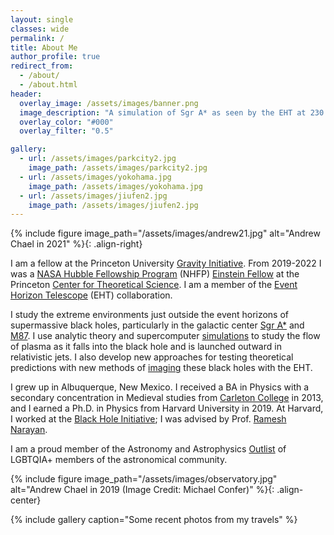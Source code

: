 ```yaml
---
layout: single
classes: wide
permalink: /
title: About Me
author_profile: true
redirect_from: 
  - /about/
  - /about.html
header:
  overlay_image: /assets/images/banner.png
  image_description: "A simulation of Sgr A* as seen by the EHT at 230 GHz" 
  overlay_color: "#000"
  overlay_filter: "0.5"

gallery:
  - url: /assets/images/parkcity2.jpg
    image_path: /assets/images/parkcity2.jpg
  - url: /assets/images/yokohama.jpg
    image_path: /assets/images/yokohama.jpg
  - url: /assets/images/jiufen2.jpg
    image_path: /assets/images/jiufen2.jpg
---
```


{% include figure image_path="/assets/images/andrew21.jpg" alt="Andrew Chael in 2021" %}{: .align-right}

I am a fellow at the Princeton University [Gravity Initiative](https://gravity.princeton.edu/). From 2019-2022 I was a [NASA Hubble Fellowship Program](http://www.stsci.edu/stsci-research/fellowships/nasa-hubble-fellowship-program) (NHFP) [Einstein Fellow](https://www.stsci.edu/stsci-research/fellowships/nasa-hubble-fellowship-program/2019-nhfp-fellows) at the Princeton [Center for Theoretical Science](http://pcts.princeton.edu/). I am a member of the [Event Horizon Telescope](http://eventhorizontelescope.org/) (EHT) collaboration.

I study the extreme environments just outside the event horizons of supermassive black holes, particularly in the galactic center <a href="https://en.wikipedia.org/wiki/Sagittarius_A*">Sgr A*</a> and [M87](https://en.wikipedia.org/wiki/Messier_87). I use analytic theory and supercomputer [simulations](/_pages/simulating) to study the flow of plasma as it falls into the black hole and is launched outward in relativistic jets. I also develop new approaches for testing theoretical predictions with new methods of [imaging](/_pages/imaging) these black holes with the EHT.  

<!--
I was a graduate student in  theoretical and computational astrophysics with the [Event Horizon Telescope](http://eventhorizontelescope.org/) and a candidate for a Ph.D. in the Physics department at Harvard University. I work at the [Black Hole Initiative](https://bhi.fas.harvard.edu/).

My research uses new cutting-edge approaches for [simulating](/_pages/simulating) and [imaging](/_pages/imaging) the EHT's black hole targets <a href="https://en.wikipedia.org/wiki/Sagittarius_A*">Sgr A*</a> and [M87](https://en.wikipedia.org/wiki/Messier_87). My primary graduate adviser is [Ramesh Narayan](https://www.cfa.harvard.edu/~narayan/), and I am also advised by [Shep Doeleman](https://astronomy.fas.harvard.edu/people/shep-doeleman) and [Michael Johnson](http://www.scintillatingastronomy.com/).
-->

I grew up in Albuquerque, New Mexico. I received a BA in Physics with a secondary concentration in Medieval studies from [Carleton College](https://www.carleton.edu/) in 2013, and I earned a Ph.D. in Physics from Harvard University in 2019. At Harvard, I worked at the [Black Hole Initiative](https://bhi.fas.harvard.edu/); I was advised by Prof. [Ramesh Narayan](https://www.cfa.harvard.edu/~narayan/).
<!--
 [Shep Doeleman](https://astronomy.fas.harvard.edu/people/shep-doeleman) and [Michael Johnson](http://www.scintillatingastronomy.com/).

#I also serve as a [Resident Tutor](https://dunster.harvard.edu/resident-tutors/) at [Dunster House](https://dunster.harvard.edu) in Harvard College, where I mentor and advise undergraduates on national fellowship applications, LGBTQ life, physics and astronomy courses, and paths to graduate school.
-->

I am a proud member of the Astronomy and Astrophysics [Outlist](https://astro-outlist.github.io/) of LGBTQIA+ members of the astronomical community. 

{% include figure image_path="/assets/images/observatory.jpg" alt="Andrew Chael in 2019 (Image Credit: Michael Confer)" %}{: .align-center}

{% include gallery caption="Some recent photos from my travels" %}

<br/><br/>
